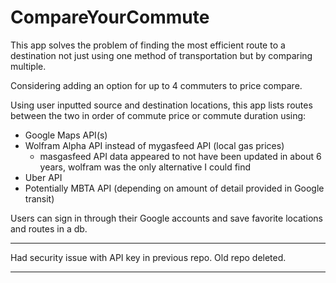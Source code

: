 # CompareYourCommute

This app solves the problem of finding the most efficient route to a destination not just using one method of transportation but by comparing multiple. 

Considering adding an option for up to 4 commuters to price compare. 

Using user inputted source and destination locations, this app lists routes between the two in order of commute price or commute duration using:
- Google Maps API(s) 
- Wolfram Alpha API instead of mygasfeed API (local gas prices)
    - masgasfeed API data appeared to not have been updated in about 6 years, wolfram was the only alternative I could find
- Uber API
- Potentially MBTA API (depending on amount of detail provided in Google transit)

Users can sign in through their Google accounts and save favorite locations and routes in a db.


**************
Had security issue with API key in previous repo. Old repo deleted.
**************
